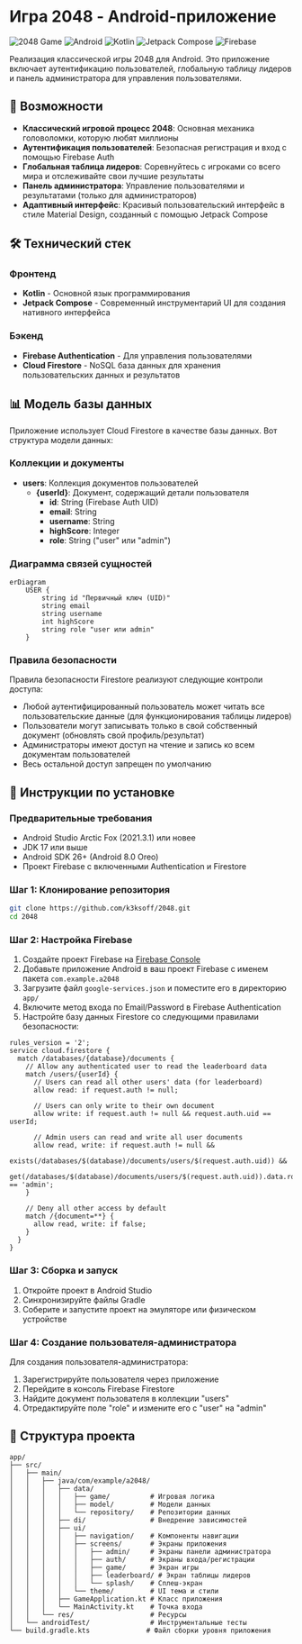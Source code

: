 # Игра 2048 - Android-приложение

![2048 Game](https://img.shields.io/badge/2048-Game-orange)
![Android](https://img.shields.io/badge/Platform-Android-brightgreen)
![Kotlin](https://img.shields.io/badge/Language-Kotlin-blue)
![Jetpack Compose](https://img.shields.io/badge/UI-Jetpack%20Compose-purple)
![Firebase](https://img.shields.io/badge/Backend-Firebase-yellow)

Реализация классической игры 2048 для Android. Это приложение включает аутентификацию пользователей, глобальную таблицу лидеров и панель администратора для управления пользователями.

## 📱 Возможности

- **Классический игровой процесс 2048**: Основная механика головоломки, которую любят миллионы
- **Аутентификация пользователей**: Безопасная регистрация и вход с помощью Firebase Auth
- **Глобальная таблица лидеров**: Соревнуйтесь с игроками со всего мира и отслеживайте свои лучшие результаты
- **Панель администратора**: Управление пользователями и результатами (только для администраторов)
- **Адаптивный интерфейс**: Красивый пользовательский интерфейс в стиле Material Design, созданный с помощью Jetpack Compose

## 🛠️ Технический стек

### Фронтенд
- **Kotlin** - Основной язык программирования
- **Jetpack Compose** - Современный инструментарий UI для создания нативного интерфейса

### Бэкенд
- **Firebase Authentication** - Для управления пользователями
- **Cloud Firestore** - NoSQL база данных для хранения пользовательских данных и результатов


## 📊 Модель базы данных

Приложение использует Cloud Firestore в качестве базы данных. Вот структура модели данных:

### Коллекции и документы

- **users**: Коллекция документов пользователей
  - **{userId}**: Документ, содержащий детали пользователя
    - **id**: String (Firebase Auth UID)
    - **email**: String
    - **username**: String
    - **highScore**: Integer
    - **role**: String ("user" или "admin")

### Диаграмма связей сущностей

```mermaid
erDiagram
    USER {
        string id "Первичный ключ (UID)"
        string email
        string username
        int highScore
        string role "user или admin"
    }
```

### Правила безопасности

Правила безопасности Firestore реализуют следующие контроли доступа:

- Любой аутентифицированный пользователь может читать все пользовательские данные (для функционирования таблицы лидеров)
- Пользователи могут записывать только в свой собственный документ (обновлять свой профиль/результат)
- Администраторы имеют доступ на чтение и запись ко всем документам пользователей
- Весь остальной доступ запрещен по умолчанию

## 🔧 Инструкции по установке

### Предварительные требования

- Android Studio Arctic Fox (2021.3.1) или новее
- JDK 17 или выше
- Android SDK 26+ (Android 8.0 Oreo)
- Проект Firebase с включенными Authentication и Firestore

### Шаг 1: Клонирование репозитория

```bash
git clone https://github.com/k3ksoff/2048.git
cd 2048
```

### Шаг 2: Настройка Firebase

1. Создайте проект Firebase на [Firebase Console](https://console.firebase.google.com/)
2. Добавьте приложение Android в ваш проект Firebase с именем пакета `com.example.a2048`
3. Загрузите файл `google-services.json` и поместите его в директорию `app/`
4. Включите метод входа по Email/Password в Firebase Authentication
5. Настройте базу данных Firestore со следующими правилами безопасности:

```
rules_version = '2';
service cloud.firestore {
  match /databases/{database}/documents {
    // Allow any authenticated user to read the leaderboard data
    match /users/{userId} {
      // Users can read all other users' data (for leaderboard)
      allow read: if request.auth != null;
      
      // Users can only write to their own document
      allow write: if request.auth != null && request.auth.uid == userId;
      
      // Admin users can read and write all user documents
      allow read, write: if request.auth != null && 
        exists(/databases/$(database)/documents/users/$(request.auth.uid)) &&
        get(/databases/$(database)/documents/users/$(request.auth.uid)).data.role == 'admin';
    }
    
    // Deny all other access by default
    match /{document=**} {
      allow read, write: if false;
    }
  }
}
```

### Шаг 3: Сборка и запуск

1. Откройте проект в Android Studio
2. Синхронизируйте файлы Gradle
3. Соберите и запустите проект на эмуляторе или физическом устройстве

### Шаг 4: Создание пользователя-администратора

Для создания пользователя-администратора:
1. Зарегистрируйте пользователя через приложение
2. Перейдите в консоль Firebase Firestore
3. Найдите документ пользователя в коллекции "users"
4. Отредактируйте поле "role" и измените его с "user" на "admin"

## 📂 Структура проекта

```
app/
├── src/
│   ├── main/
│   │   ├── java/com/example/a2048/
│   │   │   ├── data/
│   │   │   │   ├── game/          # Игровая логика
│   │   │   │   ├── model/         # Модели данных
│   │   │   │   └── repository/    # Репозитории данных
│   │   │   ├── di/                # Внедрение зависимостей
│   │   │   ├── ui/
│   │   │   │   ├── navigation/    # Компоненты навигации
│   │   │   │   ├── screens/       # Экраны приложения
│   │   │   │   │   ├── admin/     # Экраны панели администратора
│   │   │   │   │   ├── auth/      # Экраны входа/регистрации
│   │   │   │   │   ├── game/      # Экран игры
│   │   │   │   │   ├── leaderboard/ # Экран таблицы лидеров
│   │   │   │   │   └── splash/    # Сплеш-экран
│   │   │   │   └── theme/         # UI тема и стили
│   │   │   ├── GameApplication.kt # Класс приложения
│   │   │   └── MainActivity.kt    # Точка входа
│   │   └── res/                   # Ресурсы
│   └── androidTest/               # Инструментальные тесты
└── build.gradle.kts              # Файл сборки уровня приложения
```
